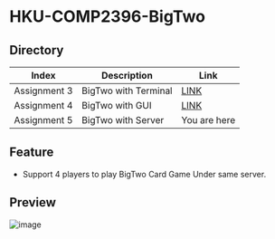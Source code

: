 # HKU-COMP2396-BigTwo

## Directory
Index|Description|Link
-----|----|-------
Assignment 3|BigTwo with Terminal|[LINK](https://github.com/Henryyy-Hung/HKU-COMP2396-BigTwo/tree/Assignment-3#HKU-COMP2396-BigTwo)
Assignment 4|BigTwo with GUI|[LINK](https://github.com/Henryyy-Hung/HKU-COMP2396-BigTwo/tree/Assignment-4#HKU-COMP2396-BigTwo)
Assignment 5|BigTwo with Server|You are here

## Feature
* Support 4 players to play BigTwo Card Game Under same server.

## Preview
![image]("https://user-images.githubusercontent.com/78750074/208287603-4471eb85-fd5c-49ef-8fcd-6b29f37d6841.png")

